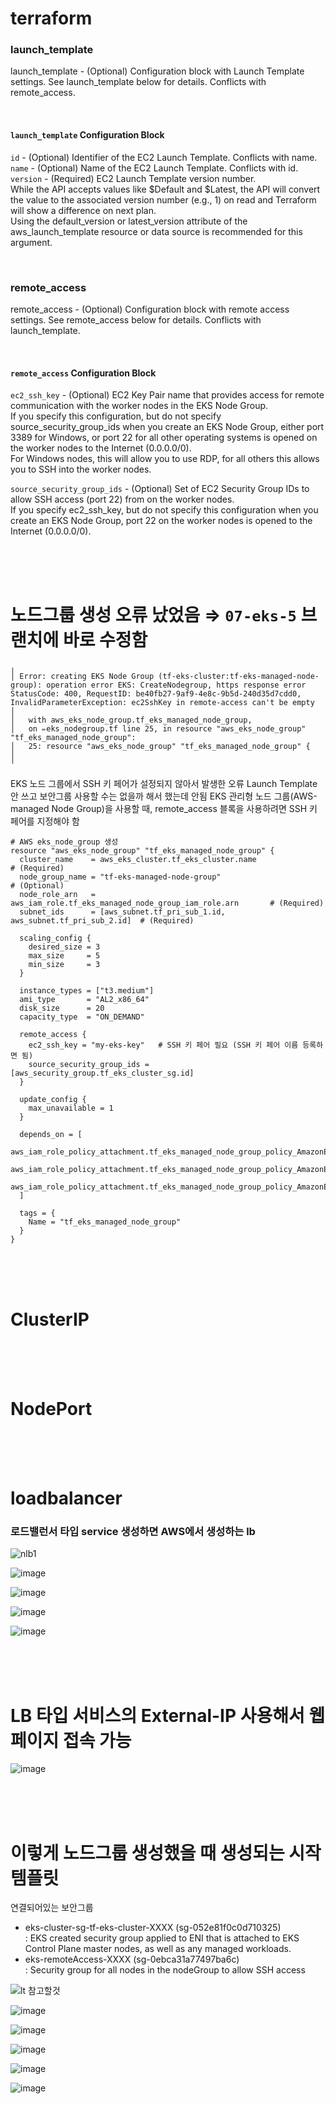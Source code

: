 # terraform 

### launch_template
launch_template - (Optional) Configuration block with Launch Template settings. See launch_template below for details. Conflicts with remote_access.

<br>

#### `launch_template` Configuration Block <br>
`id` - (Optional) Identifier of the EC2 Launch Template. Conflicts with name. <br>
`name` - (Optional) Name of the EC2 Launch Template. Conflicts with id. <br>
`version` - (Required) EC2 Launch Template version number. <br>
While the API accepts values like $Default and $Latest, the API will convert the value to the associated version number (e.g., 1) on read and Terraform will show a difference on next plan. <br>
Using the default_version or latest_version attribute of the aws_launch_template resource or data source is recommended for this argument.

<br>

### remote_access 
remote_access - (Optional) Configuration block with remote access settings. See remote_access below for details. Conflicts with launch_template.

<br>

#### `remote_access` Configuration Block <br>
`ec2_ssh_key` - (Optional) EC2 Key Pair name that provides access for remote communication with the worker nodes in the EKS Node Group. <br>
If you specify this configuration, but do not specify source_security_group_ids when you create an EKS Node Group, either port 3389 for Windows, or port 22 for all other operating systems is opened on the worker nodes to the Internet (0.0.0.0/0). <br>
For Windows nodes, this will allow you to use RDP, for all others this allows you to SSH into the worker nodes. <br>

`source_security_group_ids` - (Optional) Set of EC2 Security Group IDs to allow SSH access (port 22) from on the worker nodes. <br>
If you specify ec2_ssh_key, but do not specify this configuration when you create an EKS Node Group, port 22 on the worker nodes is opened to the Internet (0.0.0.0/0).

<br>
<br>
<br>

# 노드그룹 생성 오류 났었음 ⇒ `07-eks-5` 브랜치에 바로 수정함

```
╷
│ Error: creating EKS Node Group (tf-eks-cluster:tf-eks-managed-node-group): operation error EKS: CreateNodegroup, https response error StatusCode: 400, RequestID: be40fb27-9af9-4e8c-9b5d-240d35d7cdd0, InvalidParameterException: ec2SshKey in remote-access can't be empty
│
│   with aws_eks_node_group.tf_eks_managed_node_group,
│   on ✏️eks_nodegroup.tf line 25, in resource "aws_eks_node_group" "tf_eks_managed_node_group":
│   25: resource "aws_eks_node_group" "tf_eks_managed_node_group" {
│
╵
```

EKS 노드 그룹에서 SSH 키 페어가 설정되지 않아서 발생한 오류
Launch Template 안 쓰고 보안그룹 사용할 수는 없을까 해서 했는데 안됨
EKS 관리형 노드 그룹(AWS-managed Node Group)을 사용할 때, remote_access 블록을 사용하려면 SSH 키 페어를 지정해야 함

```
# AWS eks_node_group 생성
resource "aws_eks_node_group" "tf_eks_managed_node_group" {
  cluster_name    = aws_eks_cluster.tf_eks_cluster.name                       # (Required)
  node_group_name = "tf-eks-managed-node-group"                               # (Optional)
  node_role_arn   = aws_iam_role.tf_eks_managed_node_group_iam_role.arn       # (Required)
  subnet_ids      = [aws_subnet.tf_pri_sub_1.id, aws_subnet.tf_pri_sub_2.id]  # (Required)

  scaling_config {
    desired_size = 3
    max_size     = 5
    min_size     = 3
  }

  instance_types = ["t3.medium"]
  ami_type       = "AL2_x86_64"
  disk_size      = 20
  capacity_type  = "ON_DEMAND"

  remote_access {
    ec2_ssh_key = "my-eks-key"   # SSH 키 페어 필요 (SSH 키 페어 이름 등록하면 됨)
    source_security_group_ids = [aws_security_group.tf_eks_cluster_sg.id]
  }

  update_config {
    max_unavailable = 1
  }

  depends_on = [
    aws_iam_role_policy_attachment.tf_eks_managed_node_group_policy_AmazonEKSWorkerNodePolicy,
    aws_iam_role_policy_attachment.tf_eks_managed_node_group_policy_AmazonEKS_CNI_Policy,
    aws_iam_role_policy_attachment.tf_eks_managed_node_group_policy_AmazonEC2ContainerRegistryReadOnly,
  ]

  tags = {
    Name = "tf_eks_managed_node_group"
  }
}
```

<br>
<br>
<br>

# ClusterIP

<br>
<br>
<br>

# NodePort

<br>
<br>
<br>

# loadbalancer

### 로드밸런서 타입 service 생성하면 AWS에서 생성하는 lb

![nlb1](https://github.com/user-attachments/assets/1abdf2c2-9674-43ca-a36e-c830b27ef066)

![image](https://github.com/user-attachments/assets/9d819d60-2124-42f2-b9da-29b1db7b4fcd)

![image](https://github.com/user-attachments/assets/f4d8a0a0-4e53-4d35-a8cb-23809070a6bc)

![image](https://github.com/user-attachments/assets/ed967157-6035-4e2c-8bbb-7b10ef5a8b63)

![image](https://github.com/user-attachments/assets/efc5657f-263e-47c3-9e65-9b32c85f6bc9)

<br>
<br>
<br>

# LB 타입 서비스의 External-IP 사용해서 웹페이지 접속 가능

![image](https://github.com/user-attachments/assets/62f4565d-71fe-4e36-86f6-23bc3f1f6793)

<br>
<br>
<br>

# 이렇게 노드그룹 생성했을 때 생성되는 시작 템플릿

연결되어있는 보안그룹 <br>
- eks-cluster-sg-tf-eks-cluster-XXXX (sg-052e81f0c0d710325) <br>
  : EKS created security group applied to ENI that is attached to EKS Control Plane master nodes, as well as any managed workloads. <br>
- eks-remoteAccess-XXXX (sg-0ebca31a77497ba6c) <br>
  : Security group for all nodes in the nodeGroup to allow SSH access <br>

![lt 참고할것](https://github.com/user-attachments/assets/e3627099-0ef2-4a62-8ada-681470866199)

![image](https://github.com/user-attachments/assets/8e53db4b-53fe-4374-9a0a-5e288fe91390)

![image](https://github.com/user-attachments/assets/69e47bee-b844-4de4-a923-1dd478842760)

![image](https://github.com/user-attachments/assets/2c58ef9f-d918-4efb-80d6-2d6ce2f3b5d1)

![image](https://github.com/user-attachments/assets/4291ca3e-3ac4-4226-a84e-007dcb055da9)

![image](https://github.com/user-attachments/assets/9150fa75-fca4-4498-87d9-d9c9ee13b59b)

